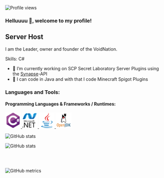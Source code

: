 ![Profile views](https://gpvc.arturio.dev/TheVoidNebula)  

### Helluuuu 👋, welcome to my profile!
## Server Host
I am the Leader, owner and founder of the VoidNation.


Skills: C#

- 🔭 I’m currently working on SCP Secret Laboratory Server Plugins using the [Synapse](https://github.com/SynapseSL/Synapse/)-API 
- 🌱 I can code in Java and with that I code Minecraft Spigot Plugins

<h3 align="left">Languages and Tools:</h3>
<p align="left"> 
  
#### Programming Languages & Frameworks / Runtimes:  
<a href="https://docs.microsoft.com/en-us/dotnet/csharp/" target="_blank"> 
<img src="https://github.com/AlmightyLks/AlmightyLks/blob/master/assets/csharp.svg" alt="csharp" width="50" height="50"/> 
</a>

<a href="https://dotnet.microsoft.com/" target="_blank"> 
<img src="https://github.com/AlmightyLks/AlmightyLks/blob/master/assets/dot-net.svg" alt="dotnet" width="50" height="50"/>
</a>
  
<a href="https://www.java.com/en/" target="_blank"> 
<img src="https://github.com/AlmightyLks/AlmightyLks/blob/master/assets/java.svg" alt="java" width="50" height="50"/>
</a>

<a href="https://openjdk.java.net/" target="_blank"> 
<img src="https://github.com/AlmightyLks/AlmightyLks/blob/master/assets/OpenJdk.png" alt="openjdk" width="50" height="50"/>
</a>

</p>

![GitHub stats](https://github-readme-stats.vercel.app/api/top-langs/?username=TheVoidNebula&show_icons=true)

![GitHub stats](https://github-readme-stats.vercel.app/api?username=TheVoidNebula&show_icons=true&count_private=true)  

<br><br>

![GitHub metrics](https://metrics.lecoq.io/TheVoidNebula)  

